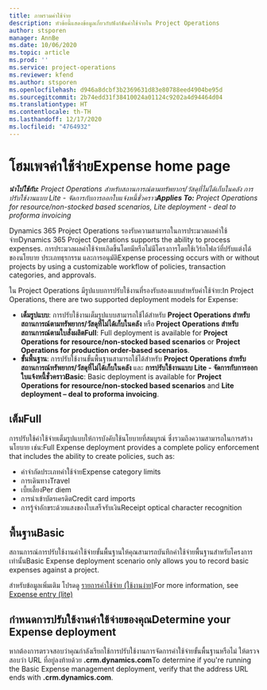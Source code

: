 ```yaml
---
title: ภาพรวมค่าใช้จ่าย
description: หัวข้อนี้แสดงข้อมูลเกี่ยวกับฟังก์ชันค่าใช้จ่ายใน Project Operations
author: stsporen
manager: AnnBe
ms.date: 10/06/2020
ms.topic: article
ms.prod: ''
ms.service: project-operations
ms.reviewer: kfend
ms.author: stsporen
ms.openlocfilehash: d946a8dcbf3b2369631d83e80788eed4904be95d
ms.sourcegitcommit: 2b74edd31f38410024a01124c9202a4d94464d04
ms.translationtype: HT
ms.contentlocale: th-TH
ms.lasthandoff: 12/17/2020
ms.locfileid: "4764932"
---
```

# <a name="expense-home-page"></a><span data-ttu-id="1914a-103">โฮมเพจค่าใช้จ่าย</span><span class="sxs-lookup"><span data-stu-id="1914a-103">Expense home page</span></span>

<span data-ttu-id="1914a-104">_**นำไปใช้กับ:** Project Operations สำหรับสถานการณ์ตามทรัพยากร/วัสดุที่ไม่ได้เก็บในคลัง การปรับใช้งานแบบ Lite - จัดการกับการออกใบแจ้งหนี้ชั่วคราว_</span><span class="sxs-lookup"><span data-stu-id="1914a-104">_**Applies To:** Project Operations for resource/non-stocked based scenarios, Lite deployment - deal to proforma invoicing_</span></span>


<span data-ttu-id="1914a-105">Dynamics 365 Project Operations รองรับความสามารถในการประมวลผลค่าใช้จ่าย</span><span class="sxs-lookup"><span data-stu-id="1914a-105">Dynamics 365 Project Operations supports the ability to process expenses.</span></span> <span data-ttu-id="1914a-106">การประมวลผลค่าใช้จ่ายเกิดขึ้นโดยมีหรือไม่มีโครงการโดยใช้เวิร์กโฟลว์ที่ปรับแต่งได้ของนโยบาย ประเภทธุรกรรม และการอนุมัติ</span><span class="sxs-lookup"><span data-stu-id="1914a-106">Expense processing occurs with or without projects by using a customizable workflow of policies, transaction categories, and approvals.</span></span>

<span data-ttu-id="1914a-107">ใน Project Operations มีรูปแบบการปรับใช้งานที่รองรับสองแบบสำหรับค่าใช้จ่าย:</span><span class="sxs-lookup"><span data-stu-id="1914a-107">In Project Operations, there are two supported deployment models for Expense:</span></span> 

- <span data-ttu-id="1914a-108">**เต็มรูปแบบ**: การปรับใช้งานเต็มรูปแบบสามารถใช้ได้สำหรับ **Project Operations สำหรับสถานการณ์ตามทรัพยากร/วัสดุที่ไม่ได้เก็บในคลัง** หรือ **Project Operations สำหรับสถานการณ์ตามใบสั่งผลิต**</span><span class="sxs-lookup"><span data-stu-id="1914a-108">**Full**: Full deployment is available for **Project Operations for resource/non-stocked based scenarios** or **Project Operations for production order-based scenarios**.</span></span>
- <span data-ttu-id="1914a-109">**ขั้นพื้นฐาน**: การปรับใช้งานขั้นพื้นฐานสามารถใช้ได้สำหรับ **Project Operations สำหรับสถานการณ์ทรัพยากร/วัสดุที่ไม่ได้เก็บในคลัง** และ **การปรับใช้งานแบบ Lite - จัดการกับการออกใบแจ้งหนี้ชั่วคราว**</span><span class="sxs-lookup"><span data-stu-id="1914a-109">**Basic**: Basic deployment is available for **Project Operations for resource/non-stocked based scenarios** and **Lite deployment – deal to proforma invoicing**.</span></span>

## <a name="full"></a><span data-ttu-id="1914a-110">เต็ม</span><span class="sxs-lookup"><span data-stu-id="1914a-110">Full</span></span> 
<span data-ttu-id="1914a-111">การปรับใช้ค่าใช้จ่ายเต็มรูปแบบให้การบังคับใช้นโยบายที่สมบูรณ์ ซึ่งรวมถึงความสามารถในการสร้างนโยบาย เช่น:</span><span class="sxs-lookup"><span data-stu-id="1914a-111">Full Expense deployment provides a complete policy enforcement that includes the ability to create policies, such as:</span></span>

  - <span data-ttu-id="1914a-112">ค่าจำกัดประเภทค่าใช้จ่าย</span><span class="sxs-lookup"><span data-stu-id="1914a-112">Expense category limits</span></span>
  - <span data-ttu-id="1914a-113">การเดินทาง</span><span class="sxs-lookup"><span data-stu-id="1914a-113">Travel</span></span>
  - <span data-ttu-id="1914a-114">เบี้ยเลี้ยง</span><span class="sxs-lookup"><span data-stu-id="1914a-114">Per diem</span></span>
  - <span data-ttu-id="1914a-115">การนำเข้าบัตรเครดิต</span><span class="sxs-lookup"><span data-stu-id="1914a-115">Credit card imports</span></span>
  - <span data-ttu-id="1914a-116">การรู้จำอักขระด้วยแสงของใบเสร็จรับเงิน</span><span class="sxs-lookup"><span data-stu-id="1914a-116">Receipt optical character recognition</span></span>

## <a name="basic"></a><span data-ttu-id="1914a-117">พื้นฐาน</span><span class="sxs-lookup"><span data-stu-id="1914a-117">Basic</span></span> 
<span data-ttu-id="1914a-118">สถานการณ์การปรับใช้งานค่าใช้จ่ายขั้นพื้นฐานให้คุณสามารถบันทึกค่าใช้จ่ายพื้นฐานสำหรับโครงการเท่านั้น</span><span class="sxs-lookup"><span data-stu-id="1914a-118">Basic Expense deployment scenario only allows you to record basic expenses against a project.</span></span> 

<span data-ttu-id="1914a-119">สำหรับข้อมูลเพิ่มเติม โปรดดู [รายการค่าใช้จ่าย (ใช้งานง่าย)](basic-expense.md)</span><span class="sxs-lookup"><span data-stu-id="1914a-119">For more information, see [Expense entry (lite)](basic-expense.md)</span></span>

## <a name="determine-your-expense-deployment"></a><span data-ttu-id="1914a-120">กำหนดการปรับใช้งานค่าใช้จ่ายของคุณ</span><span class="sxs-lookup"><span data-stu-id="1914a-120">Determine your Expense deployment</span></span>
<span data-ttu-id="1914a-121">หากต้องการตรวจสอบว่าคุณกำลังเรียกใช้การปรับใช้งานการจัดการค่าใช้จ่ายขั้นพื้นฐานหรือไม่ ให้ตรวจสอบว่า URL ที่อยู่ลงท้ายด้วย **.crm.dynamics.com**</span><span class="sxs-lookup"><span data-stu-id="1914a-121">To determine if you're running the Basic Expense management deployment, verify that the address URL ends with **.crm.dynamics.com**.</span></span> 

